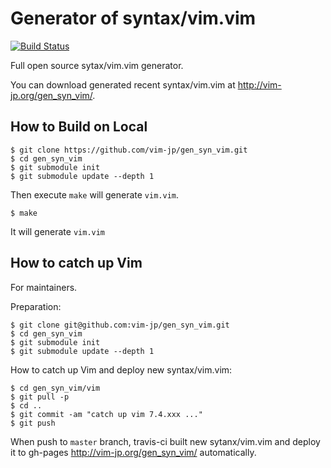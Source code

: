 # Generator of syntax/vim.vim

[![Build Status](https://travis-ci.org/vim-jp/gen_syn_vim.svg?branch=master)](https://travis-ci.org/vim-jp/gen_syn_vim)

Full open source sytax/vim.vim generator.

You can download generated recent syntax/vim.vim at <http://vim-jp.org/gen_syn_vim/>.

## How to Build on Local

    $ git clone https://github.com/vim-jp/gen_syn_vim.git
    $ cd gen_syn_vim
    $ git submodule init
    $ git submodule update --depth 1

Then execute `make` will generate `vim.vim`.

    $ make

It will generate `vim.vim`

## How to catch up Vim

For maintainers.

Preparation:

    $ git clone git@github.com:vim-jp/gen_syn_vim.git
    $ cd gen_syn_vim
    $ git submodule init
    $ git submodule update --depth 1

How to catch up Vim and deploy new syntax/vim.vim:

    $ cd gen_syn_vim/vim
    $ git pull -p
    $ cd ..
    $ git commit -am "catch up vim 7.4.xxx ..."
    $ git push

When push to `master` branch, travis-ci built new sytanx/vim.vim and deploy it
to gh-pages <http://vim-jp.org/gen_syn_vim/> automatically.
